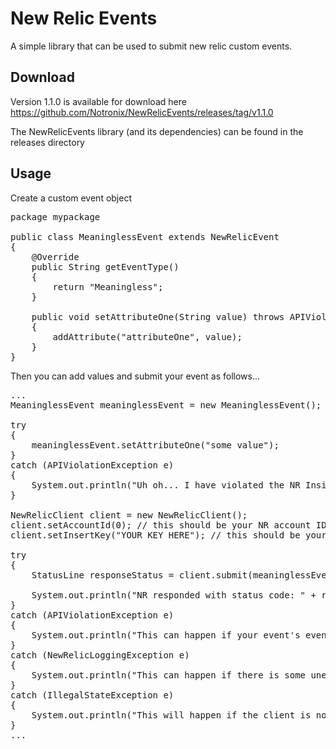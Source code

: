 # New Relic Events
A simple library that can be used to submit new relic custom events.

## Download
Version 1.1.0 is available for download here https://github.com/Notronix/NewRelicEvents/releases/tag/v1.1.0

The NewRelicEvents library (and its dependencies) can be found in the releases directory

## Usage

Create a custom event object

<pre>
package mypackage

public class MeaninglessEvent extends NewRelicEvent
{
    @Override
    public String getEventType()
    {
        return "Meaningless";
    }
    
    public void setAttributeOne(String value) throws APIViolationException
    {
        addAttribute("attributeOne", value);
    }
}
</pre>

Then you can add values and submit your event as follows...

<pre>
...
MeaninglessEvent meaninglessEvent = new MeaninglessEvent();

try
{
    meaninglessEvent.setAttributeOne("some value");
}
catch (APIViolationException e)
{
    System.out.println("Uh oh... I have violated the NR Insights API.");
}

NewRelicClient client = new NewRelicClient();
client.setAccountId(0); // this should be your NR account ID
client.setInsertKey("YOUR KEY HERE"); // this should be your NR Insights Insert Key

try
{
    StatusLine responseStatus = client.submit(meaninglessEvent);

    System.out.println("NR responded with status code: " + responseStatus.getStatusCode());
}
catch (APIViolationException e)
{
    System.out.println("This can happen if your event's eventType is invalid according to the NR Insights API");
}
catch (NewRelicLoggingException e)
{
    System.out.println("This can happen if there is some unexpected failure during the event submission.");
}
catch (IllegalStateException e)
{
    System.out.println("This will happen if the client is not initialized with an account ID and an insert key.");
}
...
</pre>
